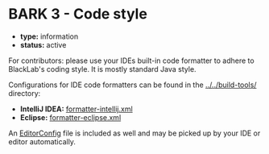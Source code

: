 # BARK 3 - Code style

- **type:** information
- **status:** active

For contributors: please use your IDEs built-in code formatter to adhere to BlackLab's coding style. It is mostly standard Java style.

Configurations for IDE code formatters can be found in the [../../build-tools/](../../build-tools/) directory:
- **IntelliJ IDEA:** [formatter-intellij.xml](../../build-tools/formatter-intellij.xml) 
- **Eclipse:** [formatter-eclipse.xml](../../build-tools/formatter-eclipse.xml)

An [EditorConfig](https://editorconfig.org/) file is included as well and may be picked up by your IDE or editor automatically.
